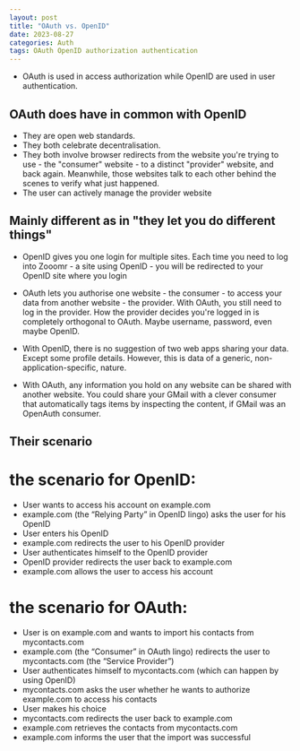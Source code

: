 ```yaml
---
layout: post
title: "OAuth vs. OpenID"
date: 2023-08-27
categories: Auth
tags: OAuth OpenID authorization authentication
---
```


- OAuth is used in access authorization while OpenID are used in user authentication.

## OAuth does have in common with OpenID

- They are open web standards.
- They both celebrate decentralisation.
- They both involve browser redirects from the website you're trying to use - the "consumer" website - to a distinct "provider" website, and back again. Meanwhile, those websites talk to each other behind the scenes to verify what just happened.
- The user can actively manage the provider website

## Mainly different as in "they let you do different things"

- OpenID gives you one login for multiple sites. Each time you need to log into Zooomr - a site using OpenID - you will be redirected to your OpenID site where you login
- OAuth lets you authorise one website - the consumer - to access your data from another website - the provider. With OAuth, you still need to log in the provider. How the provider decides you're logged in is completely orthogonal to OAuth. Maybe username, password, even maybe OpenID.

- With OpenID, there is no suggestion of two web apps sharing your data. Except some profile details. However, this is data of a generic, non-application-specific, nature.
- With OAuth, any information you hold on any website can be shared with another website. You could share your GMail with a clever consumer that automatically tags items by inspecting the content, if GMail was an OpenAuth consumer.

## Their scenario

# the scenario for OpenID:

- User wants to access his account on example.com
- example.com (the “Relying Party” in OpenID lingo) asks the user for his OpenID
- User enters his OpenID
- example.com redirects the user to his OpenID provider
- User authenticates himself to the OpenID provider
- OpenID provider redirects the user back to example.com
- example.com allows the user to access his account

# the scenario for OAuth:

- User is on example.com and wants to import his contacts from mycontacts.com
- example.com (the “Consumer” in OAuth lingo) redirects the user to mycontacts.com (the “Service Provider”)
- User authenticates himself to mycontacts.com (which can happen by using OpenID)
- mycontacts.com asks the user whether he wants to authorize example.com to access his contacts
- User makes his choice
- mycontacts.com redirects the user back to example.com
- example.com retrieves the contacts from mycontacts.com
- example.com informs the user that the import was successful

